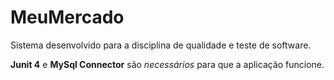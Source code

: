 # MeuMercado
Sistema desenvolvido para a disciplina de qualidade e teste de software.

**Junit 4** e **MySql Connector** são _necessários_ para que a aplicação funcione.
